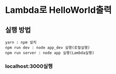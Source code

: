 # Lambda로 HelloWorld출력

## 실행 방법

```
yarn : npm 설치
npm run dev : node app_dev 실행(로컬실행)
npm run server : node app 실행(Lambda실행)
```

### localhost:3000실행
